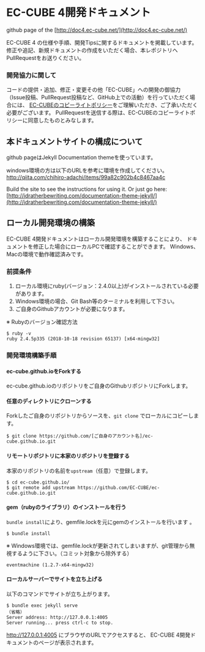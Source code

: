 # EC-CUBE 4開発ドキュメント

github page of the [http://doc4.ec-cube.net/](http://doc4.ec-cube.net/)

EC-CUBE 4 の仕様や手順、開発Tipsに関するドキュメントを掲載しています。
修正や追記、新規ドキュメントの作成をいただく場合、本レポジトリへPullRequestをお送りください。


### 開発協力に関して

コードの提供・追加、修正・変更その他「EC-CUBE」への開発の御協力（Issue投稿、PullRequest投稿など、GitHub上での活動）を行っていただく場合には、
[EC-CUBEのコピーライトポリシー](https://github.com/EC-CUBE/ec-cube/wiki/EC-CUBE%E3%81%AE%E3%82%B3%E3%83%94%E3%83%BC%E3%83%A9%E3%82%A4%E3%83%88%E3%83%9D%E3%83%AA%E3%82%B7%E3%83%BC)をご理解いただき、ご了承いただく必要がございます。
PullRequestを送信する際は、EC-CUBEのコピーライトポリシーに同意したものとみなします。

## 本ドキュメントサイトの構成について

github pageはJekyll Documentation themeを使っています。

windows環境の方は以下のURLを参考に環境を作成してください。
<a href="http://qiita.com/chihiro-adachi/items/99a82c902b4c8467aa4c" target="_blank">http://qiita.com/chihiro-adachi/items/99a82c902b4c8467aa4c</a>

Build the site to see the instructions for using it. Or just go here: [http://idratherbewriting.com/documentation-theme-jekyll/](http://idratherbewriting.com/documentation-theme-jekyll/)


## ローカル開発環境の構築

EC-CUBE 4開発ドキュメントはローカル開発環境を構築することにより、
ドキュメントを修正した場合にローカルPCで確認することができます。
Windows、Macの環境で動作確認済みです。


### 前提条件

1. ローカル環境にruby(バージョン：2.4.0以上)がインストールされている必要があります。
2. Windows環境の場合、Git Bash等のターミナルを利用して下さい。
3. ご自身のGithubアカウントが必要になります。

※ Rubyのバージョン確認方法

```
$ ruby -v
ruby 2.4.5p335 (2018-10-18 revision 65137) [x64-mingw32]
```

### 開発環境構築手順


#### ec-cube.github.ioをForkする

ec-cube.github.ioのリポジトリをご自身のGithubリポジトリにForkします。

#### 任意のディレクトリにクローンする

Forkしたご自身のリポジトリからソースを、`git clone` でローカルにコピーします。
```
$ git clone https://github.com/[ご自身のアカウント名]/ec-cube.github.io.git
```

#### リモートリポジトリに本家のリポジトリを登録する

本家のリポジトリの名前を`upstream`（任意）で登録します。

```
$ cd ec-cube.github.io/
$ git remote add upstream https://github.com/EC-CUBE/ec-cube.github.io.git
```

#### gem（rubyのライブラリ）のインストールを行う

`bundle install`により、gemfile.lockを元にgemのインストールを行います
。

```
$ bundle install
```

※ Windows環境では、gemfile.lockが更新されてしまいますが、git管理から無視するように下さい。（コミット対象から除外する）

```
eventmachine (1.2.7-x64-mingw32)
```
#### ローカルサーバーでサイトを立ち上げる

以下のコマンドでサイトが立ち上がります。

```
$ bundle exec jekyll serve
（省略）
Server address: http://127.0.0.1:4005
Server running... press ctrl-c to stop.
```

http://127.0.0.1:4005 にブラウザのURLでアクセスすると、
EC-CUBE 4開発ドキュメントのページが表示されます。